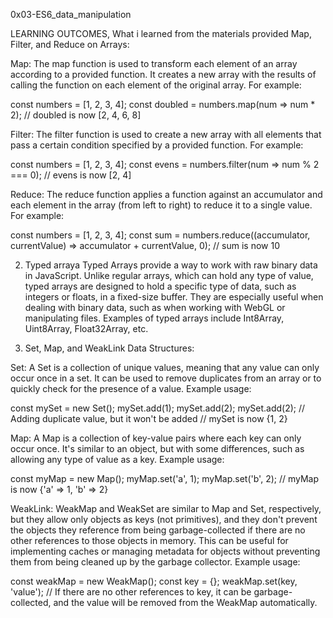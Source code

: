 0x03-ES6_data_manipulation

LEARNING OUTCOMES, What i learned from the materials provided
Map, Filter, and Reduce on Arrays:

Map: The map function is used to transform each element of an array according to a provided function. It creates a new array with the results of calling the function on each element of the original array. For example:

const numbers = [1, 2, 3, 4];
const doubled = numbers.map(num => num * 2);
// doubled is now [2, 4, 6, 8]

Filter: The filter function is used to create a new array with all elements that pass a certain condition specified by a provided function. For example:

const numbers = [1, 2, 3, 4];
const evens = numbers.filter(num => num % 2 === 0);
// evens is now [2, 4]

Reduce: The reduce function applies a function against an accumulator and each element in the array (from left to right) to reduce it to a single value. For example:

const numbers = [1, 2, 3, 4];
const sum = numbers.reduce((accumulator, currentValue) => accumulator + currentValue, 0);
// sum is now 10


2. Typed arraya
Typed Arrays provide a way to work with raw binary data in JavaScript. Unlike regular arrays, which can hold any type of value, typed arrays are designed to hold a specific type of data, such as integers or floats, in a fixed-size buffer. They are especially useful when dealing with binary data, such as when working with WebGL or manipulating files. Examples of typed arrays include Int8Array, Uint8Array, Float32Array, etc.

3. Set, Map, and WeakLink Data Structures:

Set: A Set is a collection of unique values, meaning that any value can only occur once in a set. It can be used to remove duplicates from an array or to quickly check for the presence of a value. Example usage:

const mySet = new Set();
mySet.add(1);
mySet.add(2);
mySet.add(2); // Adding duplicate value, but it won't be added
// mySet is now {1, 2}

Map: A Map is a collection of key-value pairs where each key can only occur once. It's similar to an object, but with some differences, such as allowing any type of value as a key. Example usage:

const myMap = new Map();
myMap.set('a', 1);
myMap.set('b', 2);
// myMap is now {'a' => 1, 'b' => 2}

WeakLink: WeakMap and WeakSet are similar to Map and Set, respectively, but they allow only objects as keys (not primitives), and they don't prevent the objects they reference from being garbage-collected if there are no other references to those objects in memory. This can be useful for implementing caches or managing metadata for objects without preventing them from being cleaned up by the garbage collector. Example usage:

const weakMap = new WeakMap();
const key = {};
weakMap.set(key, 'value');
// If there are no other references to key, it can be garbage-collected, and the value will be removed from the WeakMap automatically.

